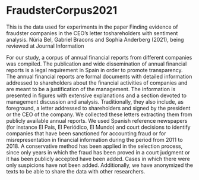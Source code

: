 # FraudsterCorpus2021
 
This is the data used for experiments in the paper
Finding evidence of fraudster companies in the CEO’s letter toshareholders with sentiment analysis.
Núria Bel, Gabriel Bracons and Sophia Anderberg (2021), being reviewed at
Journal Information 

For our study, a corpus of annual financial reports from different companies was compiled. The publication and wide dissemination of annual financial reports is a legal requirement in Spain in order to promote transparency. The annual financial reports are formal documents with detailed information addressed to shareholders about the financial activities of companies and are meant to be a justification of the management. The information is presented in figures with extensive explanations and a section devoted to management discussion and analysis. Traditionally, they also include, as foreground, a letter addressed to shareholders and signed by the president or the CEO of the company. We collected these letters extracting them from publicly available annual reports. We used Spanish reference newspapers (for instance El País, El Periódico, El Mundo) and court decisions to identify companies that have been sanctioned for accounting fraud or for misrepresentation in financial information during the period from 2011 to 2018. A conservative method has been applied in the selection process, since only years in which the fraud has been proved in a court judgment or it has been publicly accepted have been added. Cases in which there were only suspicions have not been added. Additionally, we have anonymized the texts to be able to share the data with other researchers.
